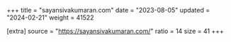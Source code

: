 +++
title = "sayansivakumaran.com"
date = "2023-08-05"
updated = "2024-02-21"
weight = 41522

[extra]
source = "https://sayansivakumaran.com/"
ratio = 14
size = 41
+++
